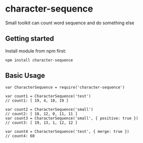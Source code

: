 # character-sequence

Small toolkit can count word sequence and do something else

## Getting started

Install module from npm first:
```
npm install character-sequence
```

## Basic Usage

```
var CharacterSequence = require('character-sequence')

var count1 = CharacterSequence('test')
// count1: [ 19, 4, 18, 19 ]

var count2 = CharacterSequence('small')
// count2: [ 18, 12, 0, 11, 11 ]
var count3 = CharacterSequence('small', { positive: true })
// count3: [ 19, 13, 1, 12, 12 ]

var count4 = CharacterSequence('test', { merge: true })
// count4: 60
```
